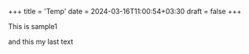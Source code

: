 +++
title = 'Temp'
date = 2024-03-16T11:00:54+03:30
draft = false
+++

This is sample1

and this my last text